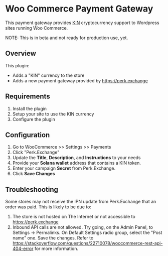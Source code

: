 # Woo Commerce Payment Gateway

This payment gateway provides [KIN](https://kin.org/) cryptocurrency support to Wordpress sites running Woo Commerce.

NOTE: This is in beta and not ready for production use, yet.

## Overview

This plugin:

* Adds a "KIN" currency to the store
* Adds a new payment gateway provided by https://perk.exchange

## Requirements

1. Install the plugin
2. Setup your site to use the KIN currency
3. Configure the plugin

## Configuration

1. Go to WooCommerce >> Settings >> Payments
2. Click "Perk.Exchange"
3. Update the **Title**, **Description**, and **Instructions** to your needs
4. Provide your **Solana wallet** address that contains a KIN token.
5. Enter your campaign **Secret** from Perk.Exchange. 
6. Click **Save Changes**

## Troubleshooting

Some stores may not receive the IPN update from Perk.Exchange that an order was paid. This is likely to be due to:

1. The store is not hosted on The Internet or not accessible to https://perk.exchange
2. Inbound API calls are not allowed. Try going, on the Admin Panel, to Settings -> Permalinks. On Default Settings radio group, select the "Post name" one. Save the changes. Refer to https://stackoverflow.com/questions/22710078/woocommerce-rest-api-404-error for more information.
